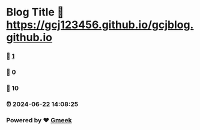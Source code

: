 # Blog Title :link: https://gcj123456.github.io/gcjblog.github.io 
### :page_facing_up: [1](https://gcj123456.github.io/gcjblog.github.io/tag.html) 
### :speech_balloon: 0 
### :hibiscus: 10 
### :alarm_clock: 2024-06-22 14:08:25 
### Powered by :heart: [Gmeek](https://github.com/Meekdai/Gmeek)
